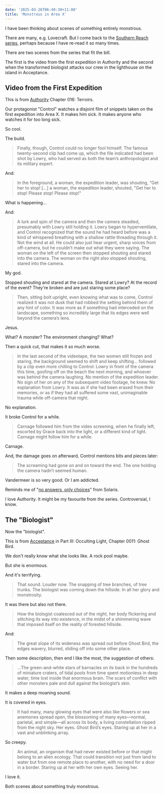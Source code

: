 ```yaml
---
date: '2025-03-26T06:40:30+11:00'
title: 'Monstrous in Area X'
---
```


I have been thinking about scenes of something entirely monstrous.

There are many, e.g. Lovecraft. But I come back to the [Southern Reach series](https://en.wikipedia.org/wiki/Southern_Reach_Series), perhaps because I have re-read it so many times.

There are two scenes from the series that fit the bill.

The first is the video from the first expedition in Authority and the second when the transformed biologist attacks our crew in the lighthouse on the island in Acceptance.

## Video from the First Expedition

This is from [Authority](https://www.goodreads.com/book/show/18077769-authority) Chapter 016: Terroirs.

Our protagonist "Control" watches a disjoint film of snippets taken on the first expedition into Area X. It makes him sick. It makes anyone who watches it for too long sick.

So cool.

The build.

> Finally, though, Control could no longer fool himself. The famous twenty-second clip had come up, which the file indicated had been shot by Lowry, who had served as both the team’s anthropologist and its military expert.

And:

> In the foreground, a woman, the expedition leader, was shouting, “Get her to stop! [...] a woman, the expedition leader, shouted, "Get her to stop! Please stop! Please stop!"

What is happening...

And:

> A lurk and spin of the camera and then the camera steadied, presumably with Lowry still holding it. Lowry began to hyperventilate, and Control recognized that the sound he had heard before was a kind of whispered breathing with a shallow rattle threading through it. Not the wind at all. He could also just hear urgent, sharp voices from off-camera, but he couldn’t make out what they were saying. The woman on the left of the screen then stopped shouting and stared into the camera. The woman on the right also stopped shouting, stared into the camera.

My god.

Stopped shouting and stared at the camera. Stared at Lowry? At the record of the event? They're broken and are just staring some place?

> Then, sitting bolt upright, even knowing what was to come, Control realized it was not dusk that had robbed the setting behind them of any hint of color. It was more as if something had interceded on the landscape, something so incredibly large that its edges were well beyond the camera’s lens.

Jesus.

What? A monster? The environment changing? What?

Then a quick cut, that makes it so much worse.

> In the last second of the videotape, the two women still frozen and staring, the background seemed to shift and keep shifting… followed by a clip even more chilling to Control: Lowry in front of the camera this time, goofing off on the beach the next morning, and whoever was behind the camera laughing. No mention of the expedition leader. No sign of her on any of the subsequent video footage, he knew. No explanation from Lowry. It was as if she had been erased from their memories, or as if they had all suffered some vast, unimaginable trauma while off-camera that night.

No explanation.

It broke Control for a while.

> Carnage followed him from the video screening, when he finally left, escorted by Grace back into the light, or a different kind of light. Carnage might follow him for a while.

Carnage.

And, the damage goes on afterward, Control mentions bits and pieces later:

> The screaming had gone on and on toward the end. The one holding the camera hadn’t seemed human.

Vandermeer is so very good. Or I am addicted.

Reminds me of "[no answers, only choices](/blog/posts/solaris-scene/)" from Solaris.

I love Authority. It might be my favourite from the series. Controversial, I know.

## The "Biologist"

Now the "biologist".

This is from [Acceptance](https://www.goodreads.com/book/show/18077752-acceptance) in Part III: Occulting Light, Chapter 0011: Ghost Bird.

We don't really know what she looks like. A rock pool maybe.

But she is enormous.

And it's terrifying.

> That sound. Louder now. The snapping of tree branches, of tree trunks.
> The biologist was coming down the hillside.
> In all her glory and monstrosity.

It was there but also not there.

> How the biologist coalesced out of the night, her body flickering and stitching its way into existence, in the midst of a shimmering wave that imposed itself on the reality of forested hillside.

And:

> The great slope of its wideness was spread out before Ghost Bird, the edges wavery, blurred, sliding off into some other place.

Then some description, then end I like the most, the suggestion of others:

> ...The green-and-white stars of barnacles on its back in the hundreds of miniature craters, of tidal pools from time spent motionless in deep water, time lost inside that enormous brain. The scars of conflict with other monsters pale and dull against the biologist’s skin.

It makes a deep moaning sound.

It is covered in eyes.

> It had many, many glowing eyes that were also like flowers or sea anemones spread open, the blossoming of many eyes—normal, parietal, and simple—all across its body, a living constellation ripped from the night sky. Her eyes. Ghost Bird’s eyes. Staring up at her in a vast and unblinking array.

So creepy.

> An animal, an organism that had never existed before or that might belong to an alien ecology. That could transition not just from land to water but from one remote place to another, with no need for a door in a border. Staring up at her with her own eyes. Seeing her.

I love it.

Both scenes about something truly monstrous.